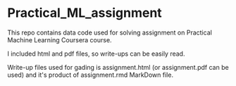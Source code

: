 # Practical_ML_assignment
This repo contains data code used for solving assignment on Practical Machine Learning Coursera course.

I included html and pdf files, so write-ups can be easily read.

Write-up files used for gading is assignment.html (or assignment.pdf can be used) and it's product of assignment.rmd MarkDown file.
